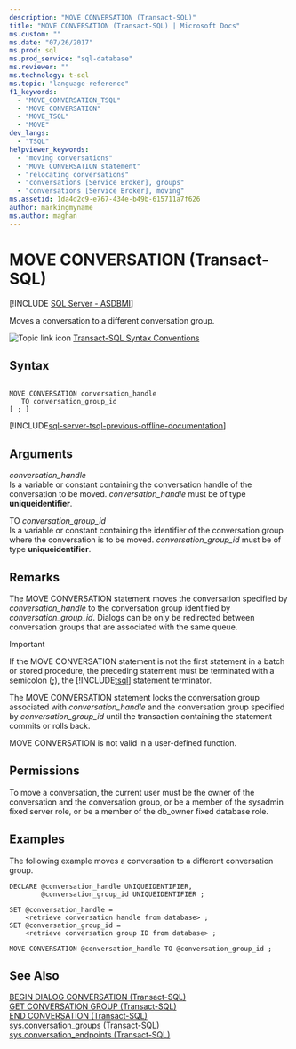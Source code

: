 ```yaml
---
description: "MOVE CONVERSATION (Transact-SQL)"
title: "MOVE CONVERSATION (Transact-SQL) | Microsoft Docs"
ms.custom: ""
ms.date: "07/26/2017"
ms.prod: sql
ms.prod_service: "sql-database"
ms.reviewer: ""
ms.technology: t-sql
ms.topic: "language-reference"
f1_keywords: 
  - "MOVE_CONVERSATION_TSQL"
  - "MOVE CONVERSATION"
  - "MOVE_TSQL"
  - "MOVE"
dev_langs: 
  - "TSQL"
helpviewer_keywords: 
  - "moving conversations"
  - "MOVE CONVERSATION statement"
  - "relocating conversations"
  - "conversations [Service Broker], groups"
  - "conversations [Service Broker], moving"
ms.assetid: 1da4d2c9-e767-434e-b49b-615711a7f626
author: markingmyname
ms.author: maghan
---
```

# MOVE CONVERSATION (Transact-SQL)
[!INCLUDE [SQL Server - ASDBMI](../../includes/applies-to-version/sql-asdbmi.md)]

  Moves a conversation to a different conversation group.  
  
 ![Topic link icon](../../database-engine/configure-windows/media/topic-link.gif "Topic link icon") [Transact-SQL Syntax Conventions](../../t-sql/language-elements/transact-sql-syntax-conventions-transact-sql.md)  
  
## Syntax  
  
```syntaxsql
  
MOVE CONVERSATION conversation_handle  
   TO conversation_group_id  
[ ; ]  
```  
  
[!INCLUDE[sql-server-tsql-previous-offline-documentation](../../includes/sql-server-tsql-previous-offline-documentation.md)]

## Arguments
 *conversation_handle*  
 Is a variable or constant containing the conversation handle of the conversation to be moved. *conversation_handle* must be of type **uniqueidentifier**.  
  
 TO *conversation_group_id*  
 Is a variable or constant containing the identifier of the conversation group where the conversation is to be moved. *conversation_group_id* must be of type **uniqueidentifier**.  
  
## Remarks  
 The MOVE CONVERSATION statement moves the conversation specified by *conversation_handle* to the conversation group identified by *conversation_group_id*. Dialogs can be only be redirected between conversation groups that are associated with the same queue.  
  
> [!IMPORTANT]  
>  If the MOVE CONVERSATION statement is not the first statement in a batch or stored procedure, the preceding statement must be terminated with a semicolon (**;**), the [!INCLUDE[tsql](../../includes/tsql-md.md)] statement terminator.  
  
 The MOVE CONVERSATION statement locks the conversation group associated with *conversation_handle* and the conversation group specified by *conversation_group_id* until the transaction containing the statement commits or rolls back.  
  
 MOVE CONVERSATION is not valid in a user-defined function.  
  
## Permissions  
 To move a conversation, the current user must be the owner of the conversation and the conversation group, or be a member of the sysadmin fixed server role, or be a member of the db_owner fixed database role.  
  
## Examples  
 The following example moves a conversation to a different conversation group.  
  
```  
DECLARE @conversation_handle UNIQUEIDENTIFIER,  
        @conversation_group_id UNIQUEIDENTIFIER ;  
  
SET @conversation_handle =  
    <retrieve conversation handle from database> ;  
SET @conversation_group_id =  
    <retrieve conversation group ID from database> ;  
  
MOVE CONVERSATION @conversation_handle TO @conversation_group_id ;  
```  
  
## See Also  
 [BEGIN DIALOG CONVERSATION &#40;Transact-SQL&#41;](../../t-sql/statements/begin-dialog-conversation-transact-sql.md)   
 [GET CONVERSATION GROUP &#40;Transact-SQL&#41;](../../t-sql/statements/get-conversation-group-transact-sql.md)   
 [END CONVERSATION &#40;Transact-SQL&#41;](../../t-sql/statements/end-conversation-transact-sql.md)   
 [sys.conversation_groups &#40;Transact-SQL&#41;](../../relational-databases/system-catalog-views/sys-conversation-groups-transact-sql.md)   
 [sys.conversation_endpoints &#40;Transact-SQL&#41;](../../relational-databases/system-catalog-views/sys-conversation-endpoints-transact-sql.md)  
  
  
